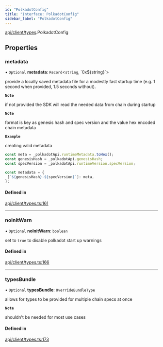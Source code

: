 ```yaml
---
id: "PolkadotConfig"
title: "Interface: PolkadotConfig"
sidebar_label: "PolkadotConfig"
---
```


[api/client/types](../../../../../modules/API/Client/Types/Types.md).PolkadotConfig

## Properties

### metadata

• `Optional` **metadata**: `Record`\<`string`, \`0x$\{string}\`\>

provide a locally saved metadata file for a modestly fast startup time (e.g. 1 second when provided, 1.5 seconds without).

**`Note`**

if not provided the SDK will read the needed data from chain during startup

**`Note`**

format is key as genesis hash and spec version and the value hex encoded chain metadata

**`Example`**

creating valid metadata
```ts
const meta = _polkadotApi.runtimeMetadata.toHex();
const genesisHash = _polkadotApi.genesisHash;
const specVersion = _polkadotApi.runtimeVersion.specVersion;

const metadata = {
 [`${genesisHash}-${specVersion}`]: meta,
};
```

#### Defined in

[api/client/types.ts:161](https://github.com/PolymeshAssociation/polymesh-sdk/blob/49a0066c3/src/api/client/types.ts#L161)

___

### noInitWarn

• `Optional` **noInitWarn**: `boolean`

set to `true` to disable polkadot start up warnings

#### Defined in

[api/client/types.ts:166](https://github.com/PolymeshAssociation/polymesh-sdk/blob/49a0066c3/src/api/client/types.ts#L166)

___

### typesBundle

• `Optional` **typesBundle**: `OverrideBundleType`

allows for types to be provided for multiple chain specs at once

**`Note`**

shouldn't be needed for most use cases

#### Defined in

[api/client/types.ts:173](https://github.com/PolymeshAssociation/polymesh-sdk/blob/49a0066c3/src/api/client/types.ts#L173)
